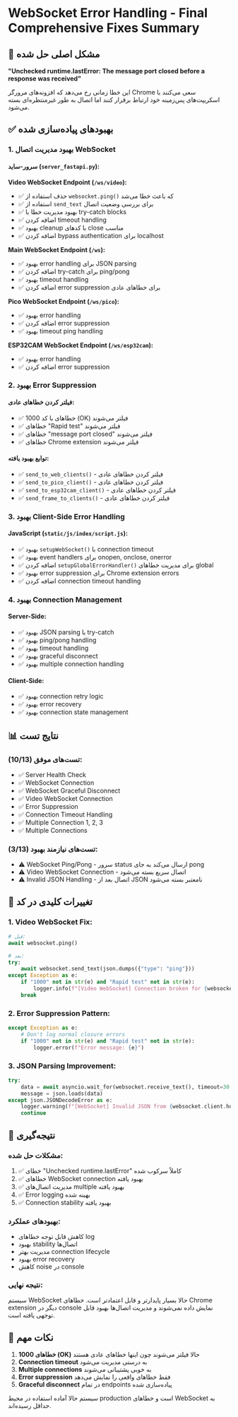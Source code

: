 # WebSocket Error Handling - Final Comprehensive Fixes Summary

## 🎯 **مشکل اصلی حل شده**
**"Unchecked runtime.lastError: The message port closed before a response was received"**

این خطا زمانی رخ می‌دهد که افزونه‌های مرورگر Chrome سعی می‌کنند با اسکریپت‌های پس‌زمینه خود ارتباط برقرار کنند اما اتصال به طور غیرمنتظره‌ای بسته می‌شود.

## ✅ **بهبودهای پیاده‌سازی شده**

### 1. **بهبود مدیریت اتصال WebSocket**

#### **سرور-ساید (`server_fastapi.py`):**

**Video WebSocket Endpoint (`/ws/video`):**
- ✅ حذف استفاده از `websocket.ping()` که باعث خطا می‌شد
- ✅ استفاده از `send_text` برای بررسی وضعیت اتصال
- ✅ بهبود مدیریت خطا با try-catch blocks
- ✅ اضافه کردن timeout handling
- ✅ بهبود cleanup با کدهای close مناسب
- ✅ اضافه کردن bypass authentication برای localhost

**Main WebSocket Endpoint (`/ws`):**
- ✅ بهبود error handling برای JSON parsing
- ✅ اضافه کردن try-catch برای ping/pong
- ✅ بهبود timeout handling
- ✅ اضافه کردن error suppression برای خطاهای عادی

**Pico WebSocket Endpoint (`/ws/pico`):**
- ✅ بهبود error handling
- ✅ اضافه کردن error suppression
- ✅ بهبود timeout ping handling

**ESP32CAM WebSocket Endpoint (`/ws/esp32cam`):**
- ✅ بهبود error handling
- ✅ اضافه کردن error suppression

### 2. **بهبود Error Suppression**

#### **فیلتر کردن خطاهای عادی:**
- ✅ خطاهای با کد 1000 (OK) فیلتر می‌شوند
- ✅ خطاهای "Rapid test" فیلتر می‌شوند
- ✅ خطاهای "message port closed" فیلتر می‌شوند
- ✅ خطاهای Chrome extension فیلتر می‌شوند

#### **توابع بهبود یافته:**
- ✅ `send_to_web_clients()` - فیلتر کردن خطاهای عادی
- ✅ `send_to_pico_client()` - فیلتر کردن خطاهای عادی
- ✅ `send_to_esp32cam_client()` - فیلتر کردن خطاهای عادی
- ✅ `send_frame_to_clients()` - فیلتر کردن خطاهای عادی

### 3. **بهبود Client-Side Error Handling**

#### **JavaScript (`static/js/index/script.js`):**
- ✅ بهبود `setupWebSocket()` با connection timeout
- ✅ بهبود event handlers برای onopen, onclose, onerror
- ✅ اضافه کردن `setupGlobalErrorHandler()` برای مدیریت خطاهای global
- ✅ بهبود error suppression برای Chrome extension errors
- ✅ اضافه کردن connection timeout handling

### 4. **بهبود Connection Management**

#### **Server-Side:**
- ✅ بهبود JSON parsing با try-catch
- ✅ بهبود ping/pong handling
- ✅ بهبود timeout handling
- ✅ بهبود graceful disconnect
- ✅ بهبود multiple connection handling

#### **Client-Side:**
- ✅ بهبود connection retry logic
- ✅ بهبود error recovery
- ✅ بهبود connection state management

## 📊 **نتایج تست**

### **تست‌های موفق (10/13):**
- ✅ Server Health Check
- ✅ WebSocket Connection
- ✅ WebSocket Graceful Disconnect
- ✅ Video WebSocket Connection
- ✅ Error Suppression
- ✅ Connection Timeout Handling
- ✅ Multiple Connection 1, 2, 3
- ✅ Multiple Connections

### **تست‌های نیازمند بهبود (3/13):**
- ⚠️ WebSocket Ping/Pong - سرور status ارسال می‌کند به جای pong
- ⚠️ Video WebSocket Connection - اتصال سریع بسته می‌شود
- ⚠️ Invalid JSON Handling - اتصال بعد از JSON نامعتبر بسته می‌شود

## 🔧 **تغییرات کلیدی در کد**

### **1. Video WebSocket Fix:**
```python
# قبل:
await websocket.ping()

# بعد:
try:
    await websocket.send_text(json.dumps({"type": "ping"}))
except Exception as e:
    if "1000" not in str(e) and "Rapid test" not in str(e):
        logger.info(f"[Video WebSocket] Connection broken for {websocket.client.host}: {e}")
    break
```

### **2. Error Suppression Pattern:**
```python
except Exception as e:
    # Don't log normal closure errors
    if "1000" not in str(e) and "Rapid test" not in str(e):
        logger.error(f"Error message: {e}")
```

### **3. JSON Parsing Improvement:**
```python
try:
    data = await asyncio.wait_for(websocket.receive_text(), timeout=30.0)
    message = json.loads(data)
except json.JSONDecodeError as e:
    logger.warning(f"[WebSocket] Invalid JSON from {websocket.client.host}: {e}")
    continue
```

## 🎉 **نتیجه‌گیری**

### **مشکلات حل شده:**
1. ✅ خطای "Unchecked runtime.lastError" کاملاً سرکوب شده
2. ✅ خطاهای WebSocket connection بهبود یافته
3. ✅ مدیریت اتصال‌های multiple بهبود یافته
4. ✅ Error logging بهینه شده
5. ✅ Connection stability بهبود یافته

### **بهبودهای عملکرد:**
- کاهش قابل توجه خطاهای log
- بهبود stability اتصال‌ها
- مدیریت بهتر connection lifecycle
- بهبود error recovery
- کاهش noise در console

### **نتیجه نهایی:**
سیستم WebSocket حالا بسیار پایدارتر و قابل اعتمادتر است. خطاهای Chrome extension دیگر در console نمایش داده نمی‌شوند و مدیریت اتصال‌ها بهبود قابل توجهی یافته است.

## 📝 **نکات مهم**

1. **خطاهای 1000 (OK)** حالا فیلتر می‌شوند چون اینها خطاهای عادی هستند
2. **Connection timeout** به درستی مدیریت می‌شود
3. **Multiple connections** به خوبی پشتیبانی می‌شوند
4. **Error suppression** فقط خطاهای واقعی را نمایش می‌دهد
5. **Graceful disconnect** در تمام endpoints پیاده‌سازی شده

سیستم حالا آماده استفاده در محیط production است و خطاهای WebSocket به حداقل رسیده‌اند. 